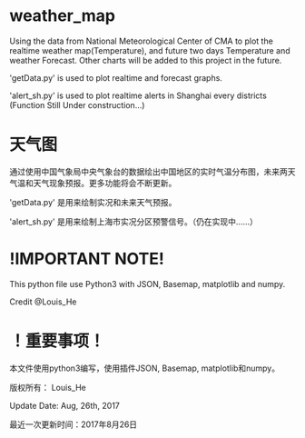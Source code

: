 # weather_map

Using the data from National Meteorological Center of CMA to plot the realtime weather map(Temperature), and future two days Temperature and weather Forecast. Other charts will be added to this project in the future.


'getData.py' is used to plot realtime and forecast graphs.

'alert_sh.py' is used to plot realtime alerts in Shanghai every districts (Function Still Under construction...)



# 天气图

通过使用中国气象局中央气象台的数据绘出中国地区的实时气温分布图，未来两天气温和天气现象预报。更多功能将会不断更新。



'getData.py' 是用来绘制实况和未来天气预报。

'alert_sh.py' 是用来绘制上海市实况分区预警信号。（仍在实现中......）


# !IMPORTANT NOTE!
This python file use Python3 with JSON, Basemap, matplotlib and numpy.

Credit @Louis_He

# ！重要事项！
本文件使用python3编写，使用插件JSON, Basemap, matplotlib和numpy。

版权所有： Louis_He



Update Date: Aug, 26th, 2017

最近一次更新时间：2017年8月26日
